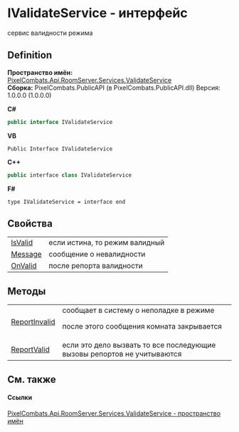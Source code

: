 # IValidateService - интерфейс


сервис валидности режима



## Definition
**Пространство имён:** <a href="82964d0a-399a-e04d-3897-35a99730f8a0">PixelCombats.Api.RoomServer.Services.ValidateService</a>  
**Сборка:** PixelCombats.PublicAPI (в PixelCombats.PublicAPI.dll) Версия: 1.0.0.0 (1.0.0.0)

**C#**
``` C#
public interface IValidateService
```
**VB**
``` VB
Public Interface IValidateService
```
**C++**
``` C++
public interface class IValidateService
```
**F#**
``` F#
type IValidateService = interface end
```



## Свойства
<table>
<tr>
<td><a href="80b1b665-8b9d-4d6e-0f0d-dbed7ff39440">IsValid</a></td>
<td>если истина, то режим валидный</td></tr>
<tr>
<td><a href="46565ca7-5e33-04ec-7cfa-6657aa88a9c6">Message</a></td>
<td>сообщение о невалидности</td></tr>
<tr>
<td><a href="d63dd3dc-83ae-9e83-21b6-cc7805bd6c25">OnValid</a></td>
<td>после репорта валидности</td></tr>
</table>

## Методы
<table>
<tr>
<td><a href="efea4e71-1def-c359-6d9b-afffc97bb549">ReportInvalid</a></td>
<td>сообщает в систему о неполадке в режиме <p>после этого сообщения комната закрывается</p></td></tr>
<tr>
<td><a href="e114c8c3-f616-174a-4419-0e37588fca87">ReportValid</a></td>
<td>если это дело вызвать то все последующие вызовы репортов не учитываются</td></tr>
</table>

## См. также


#### Ссылки
<a href="82964d0a-399a-e04d-3897-35a99730f8a0">PixelCombats.Api.RoomServer.Services.ValidateService - пространство имён</a>  
